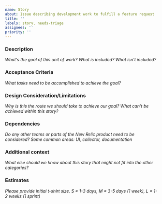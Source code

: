 ```yaml
---
name: Story
about: Issue describing development work to fulfill a feature request
title: ''
labels: story, needs-triage
assignees: ''
priority: ''
---
```


### Description
_What's the goal of this unit of work? What is included? What isn't included?_

### Acceptance Criteria
_What tasks need to be accomplished to achieve the goal?_

### Design Consideration/Limitations
_Why is this the route we should take to achieve our goal?_
_What can't be achieved within this story?_

### Dependencies
_Do any other teams or parts of the New Relic product need to be considered?_
_Some common areas: UI, collector, documentation_

### Additional context
_What else should we know about this story that might not fit into the other categories?_

### Estimates
_Please provide initial t-shirt size. S = 1-3 days,  M = 3-5 days (1 week), L = 1-2 weeks (1 sprint)_
